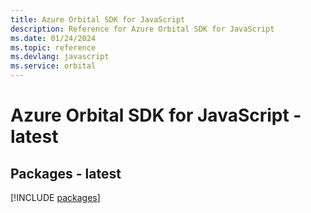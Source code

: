 ```yaml
---
title: Azure Orbital SDK for JavaScript
description: Reference for Azure Orbital SDK for JavaScript
ms.date: 01/24/2024
ms.topic: reference
ms.devlang: javascript
ms.service: orbital
---
```

# Azure Orbital SDK for JavaScript - latest
## Packages - latest
[!INCLUDE [packages](orbital-index.md)]